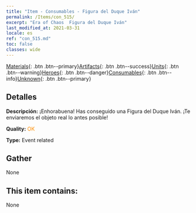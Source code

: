 ```yaml
---
title: "Item - Consumables - Figura del Duque Iván"
permalink: /Items/con_515/
excerpt: "Era of Chaos  Figura del Duque Iván"
last_modified_at: 2021-03-31
locale: es
ref: "con_515.md"
toc: false
classes: wide
---
```

 [Materials](/es/Items/){: .btn .btn--primary}[Artifacts](/es/Items/Artifacts/){: .btn .btn--success}[Units](/es/Items/Units/){: .btn .btn--warning}[Heroes](/es/Items/Heroes/){: .btn .btn--danger}[Consumables](/es/Items/Consumables/){: .btn .btn--info}[Unknown](/es/Items/Unknown/){: .btn .btn--primary}

## Detalles
 **Descripción:** ¡Enhorabuena! Has conseguido una Figura del Duque Iván. ¡Te enviaremos el objeto real lo antes posible!

 **Quality:** <span style="color: #FF8C00">OK</span>

 **Type:** Event related

## Gather

  None

## This item contains:

  None

